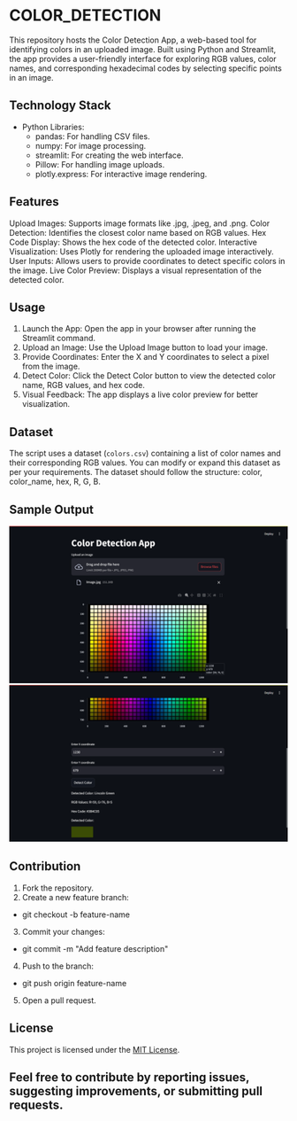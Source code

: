 # COLOR_DETECTION

This repository hosts the Color Detection App, a web-based tool for identifying colors in an uploaded image. Built using Python and Streamlit, the app provides a user-friendly interface for exploring RGB values, color names, and corresponding hexadecimal codes by selecting specific points in an image.

## Technology Stack

- Python Libraries:
  - pandas: For handling CSV files.
  - numpy: For image processing.
  - streamlit: For creating the web interface.
  - Pillow: For handling image uploads.
  - plotly.express: For interactive image rendering.

## Features

Upload Images: Supports image formats like .jpg, .jpeg, and .png.
Color Detection: Identifies the closest color name based on RGB values.
Hex Code Display: Shows the hex code of the detected color.
Interactive Visualization: Uses Plotly for rendering the uploaded image interactively.
User Inputs: Allows users to provide coordinates to detect specific colors in the image.
Live Color Preview: Displays a visual representation of the detected color.

## Usage

1. Launch the App: Open the app in your browser after running the Streamlit command.
2. Upload an Image: Use the Upload Image button to load your image.
3. Provide Coordinates: Enter the X and Y coordinates to select a pixel from the image.
4. Detect Color: Click the Detect Color button to view the detected color name, RGB values, and hex code.
5. Visual Feedback: The app displays a live color preview for better visualization.

## Dataset

The script uses a dataset (`colors.csv`) containing a list of color names and their corresponding RGB values. You can modify or expand this dataset as per your requirements. The dataset should follow the structure: color, color_name, hex, R, G, B.


## Sample Output

<img width="524" alt="image" src="https://github.com/Dhru007/COLOR_DETECTION/blob/main/Color-Detection-System-/img1.png">
<img width="524" alt="image" src="https://github.com/Dhru007/COLOR_DETECTION/blob/main/Color-Detection-System-/img2.png">


## Contribution
1. Fork the repository.
2. Create a new feature branch:
  - git checkout -b feature-name
3. Commit your changes:
  - git commit -m "Add feature description"
4. Push to the branch:
  - git push origin feature-name
5. Open a pull request.

## License

This project is licensed under the [MIT License](LICENSE).


## Feel free to contribute by reporting issues, suggesting improvements, or submitting pull requests.



